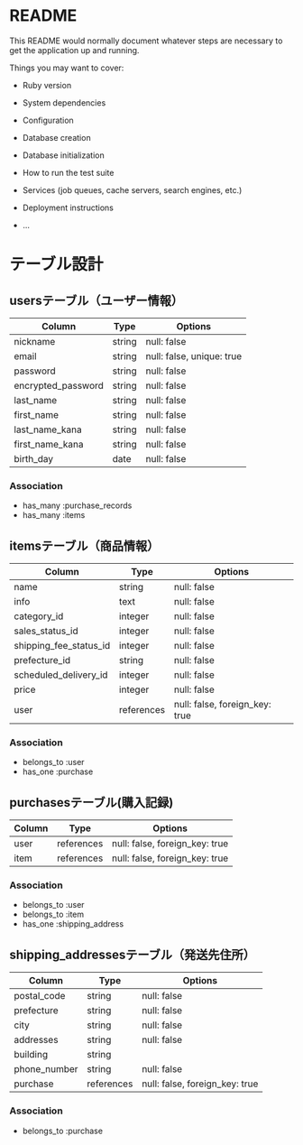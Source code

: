 # README

This README would normally document whatever steps are necessary to get the
application up and running.

Things you may want to cover:

* Ruby version

* System dependencies

* Configuration

* Database creation

* Database initialization

* How to run the test suite

* Services (job queues, cache servers, search engines, etc.)

* Deployment instructions

* ...

# テーブル設計

## usersテーブル（ユーザー情報）

| Column                | Type   | Options                       |
| --------              | ------ | ----------------------------- |
| nickname              | string | null: false                   |
| email                 | string | null: false, unique: true     |
| password              | string | null: false                   |
| encrypted_password    | string | null: false                   |
| last_name             | string | null: false                   |
| first_name            | string | null: false                   |
| last_name_kana        | string | null: false                   |
| first_name_kana       | string | null: false                   |
| birth_day             | date   | null: false                   |
### Association

- has_many :purchase_records
- has_many :items

## itemsテーブル（商品情報）

| Column                   | Type       | Options                         |
| -------------------------| ------     | ---------------------------     |
| name                     | string     | null: false                     |
| info                     | text       | null: false                     |
| category_id              | integer    | null: false                     |
| sales_status_id          | integer    | null: false                     |
| shipping_fee_status_id   | integer    | null: false                     |
| prefecture_id            | string     | null: false                     |
| scheduled_delivery_id    | integer    | null: false                     |
| price                    | integer    | null: false                     |
| user                     | references | null: false, foreign_key: true  |
### Association

- belongs_to :user
- has_one :purchase

## purchasesテーブル(購入記録)

| Column  | Type       | Options                        |
| ------- | ---------- | ------------------------------ |
| user    | references | null: false, foreign_key: true |
| item    | references | null: false, foreign_key: true |
### Association

- belongs_to :user
- belongs_to :item
- has_one :shipping_address

## shipping_addressesテーブル（発送先住所）

| Column       | Type       | Options                        |
| ---------    | ---------- | -----------------------------  |
| postal_code  | string     | null: false                    |
| prefecture   | string     | null: false                    |
| city         | string     | null: false                    |
| addresses    | string     | null: false                    |
| building     | string     |                                |
| phone_number | string     | null: false                    |
| purchase     | references | null: false, foreign_key: true |

### Association

- belongs_to :purchase